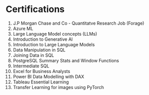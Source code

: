 # Certifications
1. J.P Morgan Chase and Co - Quantitatve Research Job (Forage)
2. Azure ML
3. Large Language Model concepts (LLMs)
4. Introduction to Generative AI
5. Introduction to Large Language Models
6. Data Manipulation in SQL
7. Joining Data in SQL
8. PostgreSQL Summary Stats and Window Functions
9. Intermediate SQL
10. Excel for Business Analysts
11. Power BI Data Modelling with DAX
12. Tableau Essential Learning
13. Transfer Learning for images using PyTorch
